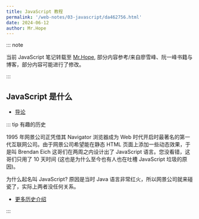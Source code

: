```yaml
---
title: JavaScript 教程
permalink: '/web-notes/03-javascript/da462756.html'
date: 2024-06-12
author: Mr.Hope
---
```


::: note

当前 JavaScript 笔记转载至 [Mr.Hope](https://mister-hope.com/), 部分内容参考/来自廖雪峰、阮一峰书籍与博客，部分内容可能进行了修改。

:::



## JavaScript 是什么

- [导论](intro/00.README.md)

::: tip 有趣的历史

1995 年网景公司正凭借其 Navigator 浏览器成为 Web 时代开启时最著名的第一代互联网公司。由于网景公司希望能在静态 HTML 页面上添加一些动态效果，于是叫 Brendan Eich 这哥们在两周之内设计出了 JavaScript 语言。您没看错，这哥们只用了 10 天时间 (这也是为什么至今也有人也在吐槽 JavaScript 垃圾的原因)。

为什么起名叫 JavaScript? 原因是当时 Java 语言非常红火，所以网景公司就来碰瓷了，实际上两者没任何关系。

- [更多历史介绍](intro/01.JavaScript%20历史.md)

:::
